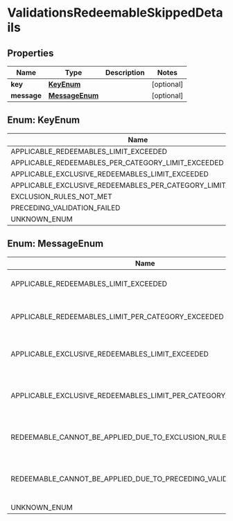 

# ValidationsRedeemableSkippedDetails


## Properties

| Name | Type | Description | Notes |
|------------ | ------------- | ------------- | -------------|
|**key** | [**KeyEnum**](#KeyEnum) |  |  [optional] |
|**message** | [**MessageEnum**](#MessageEnum) |  |  [optional] |



## Enum: KeyEnum

| Name | Value |
|---- | -----|
| APPLICABLE_REDEEMABLES_LIMIT_EXCEEDED | &quot;applicable_redeemables_limit_exceeded&quot; |
| APPLICABLE_REDEEMABLES_PER_CATEGORY_LIMIT_EXCEEDED | &quot;applicable_redeemables_per_category_limit_exceeded&quot; |
| APPLICABLE_EXCLUSIVE_REDEEMABLES_LIMIT_EXCEEDED | &quot;applicable_exclusive_redeemables_limit_exceeded&quot; |
| APPLICABLE_EXCLUSIVE_REDEEMABLES_PER_CATEGORY_LIMIT_EXCEEDED | &quot;applicable_exclusive_redeemables_per_category_limit_exceeded&quot; |
| EXCLUSION_RULES_NOT_MET | &quot;exclusion_rules_not_met&quot; |
| PRECEDING_VALIDATION_FAILED | &quot;preceding_validation_failed&quot; |
| UNKNOWN_ENUM | &quot;unknown_enum&quot; |



## Enum: MessageEnum

| Name | Value |
|---- | -----|
| APPLICABLE_REDEEMABLES_LIMIT_EXCEEDED | &quot;Applicable redeemables limit exceeded&quot; |
| APPLICABLE_REDEEMABLES_LIMIT_PER_CATEGORY_EXCEEDED | &quot;Applicable redeemables limit per category exceeded&quot; |
| APPLICABLE_EXCLUSIVE_REDEEMABLES_LIMIT_EXCEEDED | &quot;Applicable exclusive redeemables limit exceeded&quot; |
| APPLICABLE_EXCLUSIVE_REDEEMABLES_LIMIT_PER_CATEGORY_EXCEEDED | &quot;Applicable exclusive redeemables limit per category exceeded&quot; |
| REDEEMABLE_CANNOT_BE_APPLIED_DUE_TO_EXCLUSION_RULES | &quot;Redeemable cannot be applied due to exclusion rules&quot; |
| REDEEMABLE_CANNOT_BE_APPLIED_DUE_TO_PRECEDING_VALIDATION_FAILURE | &quot;Redeemable cannot be applied due to preceding validation failure&quot; |
| UNKNOWN_ENUM | &quot;unknown_enum&quot; |



